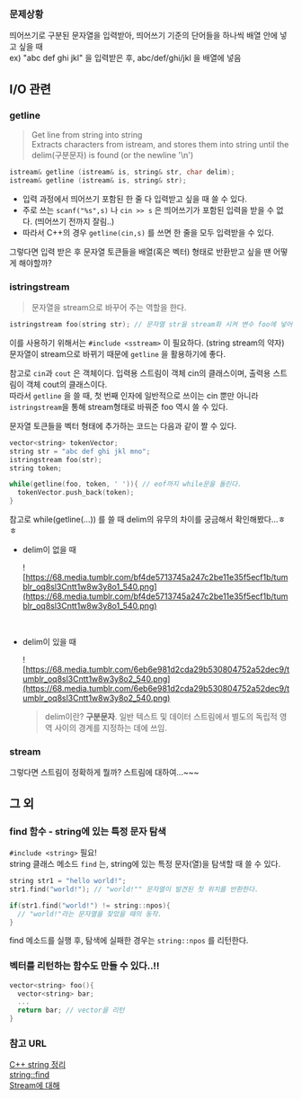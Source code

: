 ### 문제상황

띄어쓰기로 구분된 문자열을 입력받아, 띄어쓰기 기준의 단어들을 하나씩 배열 안에 넣고 싶을 때<br>ex) "abc def ghi jkl" 을 입력받은 후, abc/def/ghi/jkl 을 배열에 넣음



## I/O 관련

### getline

> Get line from string into string<br>Extracts characters from istream, and stores them into string until the delim(구분문자) is found (or the newline '\n')

```c++
istream& getline (istream& is, string& str, char delim);
istream& getline (istream& is, string& str);
```

- 입력 과정에서 띄어쓰기 포함된 한 줄 다 입력받고 싶을 때 쓸 수 있다.
- 주로 쓰는 `scanf("%s",s)` 나 `cin >> s` 은 띄어쓰기가 포함된 입력을 받을 수 없다. (띄어쓰기 전까지 잘림..)
- 따라서 C++의 경우 `getline(cin,s)` 를 쓰면 한 줄을 모두 입력받을 수 있다.



그렇다면 입력 받은 후 문자열 토큰들을 배열(혹은 벡터) 형태로 반환받고 싶을 땐 어떻게 해야할까?

### istringstream

> 문자열을 stream으로 바꾸어 주는 역할을 한다.

```c++
istringstream foo(string str); // 문자열 str을 stream화 시켜 변수 foo에 넣어준다.
```

이를 사용하기 위해서는 `#include <sstream>` 이 필요하다. (string stream의 약자)<br>문자열이 stream으로 바뀌기 때문에 `getline` 을 활용하기에 좋다. 

참고로 `cin`과 `cout` 은 객체이다. 입력용 스트림이 객체 cin의 클래스이며, 출력용 스트림이 객체 cout의 클래스이다.<br> 따라서 `getline` 을 쓸 때, 첫 번째 인자에 일반적으로 쓰이는 cin 뿐만 아니라 `istringstream`을 통해 stream형태로 바꿔준 foo 역시 쓸 수 있다.

문자열 토큰들을 벡터 형태에 추가하는 코드는 다음과 같이 짤 수 있다.

```c++
vector<string> tokenVector;
string str = "abc def ghi jkl mno";
istringstream foo(str);
string token;

while(getline(foo, token, ' ')){ // eof까지 while문을 돌린다.
  tokenVector.push_back(token);
}
```

참고로 while(getline(…)) 를 쓸 때 delim의 유무의 차이를 궁금해서 확인해봤다…ㅎㅎ

* delim이 없을 때

  ![https://68.media.tumblr.com/bf4de5713745a247c2be11e35f5ecf1b/tumblr_oq8sl3Cntt1w8w3y8o1_540.png](https://68.media.tumblr.com/bf4de5713745a247c2be11e35f5ecf1b/tumblr_oq8sl3Cntt1w8w3y8o1_540.png)

  ​


* delim이 있을 때

  ![https://68.media.tumblr.com/6eb6e981d2cda29b530804752a52dec9/tumblr_oq8sl3Cntt1w8w3y8o2_540.png](https://68.media.tumblr.com/6eb6e981d2cda29b530804752a52dec9/tumblr_oq8sl3Cntt1w8w3y8o2_540.png)

  > delim이란? **구분문자**. 일반 텍스트 및 데이터 스트림에서 별도의 독립적 영역 사이의 경계를 지정하는 데에 쓰임.



### stream

그렇다면 스트림이 정확하게 뭘까? 스트림에 대하여…~~~



## 그 외

### find 함수 - string에 있는 특정 문자 탐색

`#include <string>` 필요!<br>string 클래스 메소드 `find` 는, string에 있는 특정 문자(열)을 탐색할 때 쓸 수 있다.

```c++
string str1 = "hello world!";
str1.find("world!"); // "world!"" 문자열이 발견된 첫 위치를 반환한다.

if(str1.find("world!") != string::npos){
  // "world!"라는 문자열을 찾았을 때의 동작.
}
```

find 메소드를 실행 후, 탐색에 실패한 경우는 `string::npos` 를 리턴한다. 



### 벡터를 리턴하는 함수도 만들 수 있다..!!

```c++
vector<string> foo(){
  vector<string> bar;
  ...
  return bar; // vector을 리턴
}
```





### 참고 URL

[C++ string 정리](http://makerj.tistory.com/127#string간의-문자열-복사)<br>[string::find](http://www.cplusplus.com/reference/string/string/find/)<br>[Stream에 대해](http://m.blog.naver.com/kks227/220221664888)